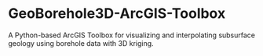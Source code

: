 # GeoBorehole3D-ArcGIS-Toolbox
A Python-based ArcGIS Toolbox for visualizing and interpolating subsurface geology using borehole data with 3D kriging.
